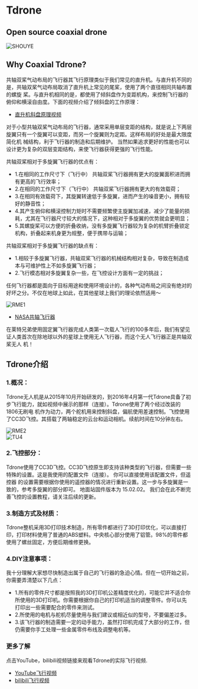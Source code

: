 # Tdrone
Open source coaxial drone
-------------------------
![SHOUYE](https://github.com/ivenHu/Tdrone/blob/master/pictures/SHOUYE.png)
## Why Coaxial Tdrone?
共轴双桨气动布局的飞行器其飞行原理类似于我们常见的直升机。与直升机不同的是，共轴双桨气动布局取消了直升机上常见的尾桨，使用了两个直径相同共轴布置的螺旋
桨。与直升机相同的是，都使用了倾斜盘作为变距机构，来控制飞行器的俯仰和横滚自由度。下面的视频介绍了倾斜盘的工作原理：
* [直升机斜盘原理视频](https://www.youtube.com/watch?v=-kWhNi-MZAM)

对于小型共轴双桨气动布局的飞行器，通常采用单层变距的结构，就是说上下两层旋翼只有一个旋翼可以变距，而另一个旋翼则为定距。这样布局的好处是最大限度简化机
械结构，利于飞行器的制造和后期维护。 当然如果追求更好的性能也可以设计更为复杂的双层变距结构，来使飞行器获得更强的飞行性能。

共轴双桨相对于多旋翼飞行器的优点有：
* 1.在相同的工作尺寸下（飞行中） 共轴双桨飞行器拥有更大的旋翼面积进而拥有更高的飞行效率；
* 2.在相同的工作尺寸下（飞行中） 共轴双桨飞行器拥有更大的有效载荷；
* 3.在相同有效载荷下，其旋翼转速低于多旋翼，进而产生的噪音更小，拥有较好的静音性；
* 4.其产生俯仰和横滚控制力矩时不需要频繁使主旋翼加减速，减少了能量的损耗，尤其在飞行器尺寸较大的情况下，这种相对于多旋翼的优势就会更明显；
* 5.其螺旋桨可以方便的折叠收纳，没有多旋翼飞行器较为复杂的机臂折叠锁定机构，折叠起来机身更为规整，便于携带与运输；

共轴双桨相对于多旋翼飞行器的缺点有：
* 1.相较于多旋翼飞行器，共轴双桨飞行器的机械结构相对复杂，导致在制造成本与可维护性上不如多旋翼飞行器；
* 2.飞行模态相对多旋翼复杂一些，在飞控设计方面有一定的挑战；

任何飞行器都是面向于目标用途和使用环境设计的，各种气动布局之间没有绝对的好坏之分。不仅在地球上如此，在其他星球上我们的理论依然适用～

![RME1](https://github.com/ivenHu/Tdrone/blob/master/pictures/RME1.jpg)

* [NASA共轴飞行器](https://www.nasa.gov/press-release/mars-helicopter-to-fly-on-nasa-s-next-red-planet-rover-mission)

在莱特兄弟使用固定翼飞行器完成人类第一次载人飞行的100多年后，我们有望见证人类首次在除地球以外的星球上使用无人飞行器，而这个无人飞行器正是共轴双桨无人
机！

## Tdrone介绍

### 1.概况：
Tdrone无人机是从2015年10月开始研发的，到2016年4月第一代Tdrone具备了初步飞行能力，就如视频中展示的那样（连接）。Tdrone使用了两个经过改装的1806无刷电
机作为动力，两个舵机用来控制斜盘，偏航使用差速控制。飞控使用了CC3D飞控。其搭载了两轴稳定的云台和运动相机。续航时间在10分钟左右。

![RME2](https://github.com/ivenHu/Tdrone/blob/master/pictures/RME2.jpg)  
![TU4](https://github.com/ivenHu/Tdrone/blob/master/pictures/TU4.png)

### 2.飞控部分：
   Tdrone使用了CC3D飞控。CC3D飞控原生即支持该种类型的飞行器，但需要一些特殊的设置。这是我使用的配置文件（连接）。 你可以直接使用该配置文件，但遥控器
的设置需要根据你使用的遥控器的情况进行重新设置。这一步与多旋翼是一致的，参考多旋翼的部分即可。 地面站固件版本为 15.02.02。
我们会在此不断完善飞控的设置教程，请关注后续的更新。

### 3.制造方式及材质：
   Tdrone整机采用3D打印技术制造，所有零件都进行了3D打印优化，可以直接打印，打印材料使用了普通的ABS塑料。中央核心部分使用了铝管。98%的零件都使用了螺丝固定，方便后期维修更换。

### 4.DIY注意事项：
我十分理解大家想尽快制造出属于自己的飞行器的急迫心情。但在一切开始之前，你需要弄清楚以下几点：
* 1.所有的零件尺寸都是按照我的3D打印机公差精度优化的，可能它并不适合你所使用的3D打印机。你需要根据你自己的打印机适当的调整零件。你可以先打印出一些需要配合的零件来测试。
* 2.所使用的电机与舵机尽量使用与我们建议或相近似的型号，不要偏差过多。
* 3.该飞行器的制造需要一定的动手能力，虽然打印机完成了大部分的工作，但仍需要你手工处理一些金属零件布线及调整电机等。

### 更多了解
点击YouTube，bilibili视频链接来观看Tdrone的实际飞行视频.

* [YouTube飞行视频](https://www.youtube.com/watch?v=wCfMVMhZFWQ&t=2s)
* [bilibili飞行视频](https://www.bilibili.com/video/av36347739/?redirectFrom=h5)










